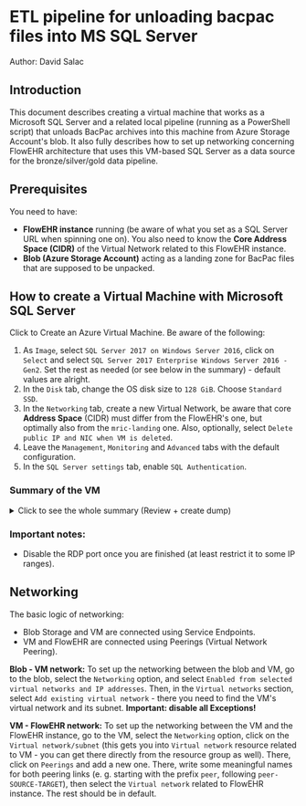 # ETL pipeline for unloading bacpac files into MS SQL Server 
Author: David Salac

## Introduction
This document describes creating a virtual machine that works as a Microsoft SQL Server and a related local pipeline (running as a PowerShell script) that unloads BacPac archives into this machine from Azure Storage Account's blob. It also fully describes how to set up networking concerning FlowEHR architecture that uses this VM-based SQL Server as a data source for the bronze/silver/gold data pipeline.

## Prerequisites
You need to have:
 - **FlowEHR instance** running (be aware of what you set as a SQL Server URL when spinning one on). You also need to know the **Core Address Space (CIDR)** of the Virtual Network related to this FlowEHR instance.
 - **Blob (Azure Storage Account)** acting as a landing zone for BacPac files that are supposed to be unpacked.

## How to create a Virtual Machine with Microsoft SQL Server
Click to Create an Azure Virtual Machine. Be aware of the following:
1. As `Image`, select `SQL Server 2017 on Windows Server 2016`, click on `Select` and select `SQL Server 2017 Enterprise Windows Server 2016 - Gen2`. Set the rest as needed (or see below in the summary) - default values are alright.
2. In the `Disk` tab, change the OS disk size to `128 GiB`. Choose `Standard SSD`.
3. In the `Networking` tab, create a new Virtual Network, be aware that core **Address Space** (CIDR) must differ from the FlowEHR's one, but optimally also from the `mric-landing` one. Also, optionally, select `Delete public IP and NIC when VM is deleted`.
4. Leave the `Management`, `Monitoring` and `Advanced` tabs with the default configuration.
5. In the `SQL Server settings` tab, enable `SQL Authentication`.

### Summary of the VM
<details>
<summary>Click to see the whole summary (Review + create dump)</summary>
Basics

Subscription: UKS-MRIC-TRE-Development

Resource group: (new) mric-bacpac-etl

Virtual machine name: vm-mric-bacpac-etl

Region: UK South

Availability options: Availability zone

Availability zone: 1

Security type: Trusted launch virtual machines

Enable secure boot: Yes

Enable vTPM: Yes

Integrity monitoring: No

Image: SQL Server 2017 Enterprise Windows Server 2016 - Gen2

VM architecture: x64

Size: Standard D8ads v5 (8 vcpus, 32 GiB memory)

Username: bacpacadmin

Public inbound ports: RDP

Already have a Windows license?: No

Azure Spot: No

Disks

OS disk size: 128 GiB

OS disk type: Standard SSD LRS

Use managed disks: Yes

Delete OS disk with VM: Enabled

Ephemeral OS disk: No

Networking

Virtual network: (new) vnet-mric-bacpac-etl

Subnet: (new) default (10.7.0.0/24)

Public IP: (new) vm-mric-bacpac-etl-ip

Accelerated networking: On

Place this virtual machine behind an existing load balancing solution?: No

Delete public IP and NIC when VM is deleted: Enabled

Management

Enable Automanage: Off

Configuration profile: None

Microsoft Defender for Cloud: Basic (free)

System assigned managed identity: Off

Login with Azure AD: Off

Auto-shutdown: Off

Site Recovery: Disabled

Enable hotpatch: Off

Patch orchestration options: OS-orchestrated patching: patches will be installed by OS

Monitoring

Alerts: Off

Boot diagnostics: On

Enable OS guest diagnostics: Off

Advanced

Extensions: None

VM applications: None

Cloud init: No

User data: No

Disk controller type: SCSI

Proximity placement group: None

Capacity reservation group: None

SQL Server settings

Warning: Per hour VM price shown above does not include SQL Server License

SQL Server License: Pay As You Go

SQL connectivity level: Private

SQL port: 1433

SQL Authentication: Enabled

SQL Server Machine Learning Services (In-Database): Disabled

SQL Authentication login: bacpacadmin

Storage optimization type: Transactional processing

SQL Data file path: F:\data

SQL Data storage: 1024 GiB, 5000 IOPS, 200 MB/s, Premium SSD

SQL Log file path: G:\log

SQL Log storage: 1024 GiB, 5000 IOPS, 200 MB/s, Premium SSD

SQL TempDb file path: D:\tempDb

SQL TempDb storage: Use local SSD drive

SQL TempDb data file count: 8

SQL TempDb data file size: 8

SQL TempDb data file growth size: 64

SQL TempDb log file size: 8

SQL TempDb log file growth size: 64

Move system DB to data pool disk: false

Automated patching: Enabled

Auto patching schedule: Sunday at 2:00

Automated backup: Disabled

Azure Key Vault integration: Disabled

MAXDOP: 0

Optimize for ad-hoc workload: Disabled

Server Collation: SQL_Latin1_General_CP1_CI_AS

SQL Server memory limits: 0 - 2147483647 MB

Lock pages in memory: Disabled

Instant file initialization: Disabled
</details>

### Important notes:
- Disable the RDP port once you are finished (at least restrict it to some IP ranges).

## Networking
The basic logic of networking:
 - Blob Storage and VM are connected using Service Endpoints.
 - VM and FlowEHR are connected using Peerings (Virtual Network Peering).

**Blob - VM network:** To set up the networking between the blob and VM, go to the blob, select the `Networking` option, and select `Enabled from selected virtual networks and IP addresses`. Then, in the `Virtual networks` section, select `Add existing virtual network` - there you need to find the VM's virtual network and its subnet. **Important: disable all Exceptions!** 

**VM - FlowEHR network:** To set up the networking between the VM and the FlowEHR instance, go to the VM, select the `Networking` option, click on the `Virtual network/subnet` (this gets you into `Virtual network` resource related to VM - you can get there directly from the resource group as well). There, click on `Peerings` and add a new one. There, write some meaningful names for both peering links (e. g. starting with the prefix `peer`, following `peer-SOURCE-TARGET`), then select the `Virtual network` related to FlowEHR instance. The rest should be in default.

